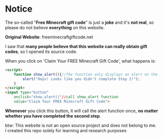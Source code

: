 # Notice

The so-called "**Free Minecraft gift code**" is just a **joke** and it's **not real**, so please do not believe **everything** on this website.

**Original Website**: freeminecraftgiftcode.net

I saw that **many people believe that this website can really obtain gift codes**, so I opened its source code.

When you click on 'Claim Your FREE Minecraft Gift Code', what happens is:

```html
<script>  
	function show_alert(){//The function only displays an alert on the screen and has no other function  
		alert("Oops! Looks like you didn't complete Step 2!");  
	}  
</script>  
<input type="button"  
	onclick="show_alert()"//call show_alert function  
	value="Claim Your FREE Minecraft Gift Code">
```
	
**Whenever** you click this button, it will call the alert function once, **no matter whether you have completed the second step**.

btw: This website is not an open source project and does not belong to me. I created this repo solely for learning and research purposes
